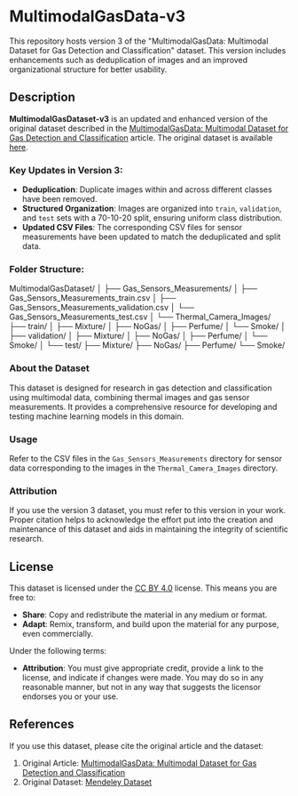 # MultimodalGasData-v3

This repository hosts version 3 of the "MultimodalGasData: Multimodal Dataset for Gas Detection and Classification" dataset. This version includes enhancements such as deduplication of images and an improved organizational structure for better usability.

## Description

**MultimodalGasDataset-v3** is an updated and enhanced version of the original dataset described in the [MultimodalGasData: Multimodal Dataset for Gas Detection and Classification](https://www.mdpi.com/2306-5729/7/8/112) article. The original dataset is available [here](https://data.mendeley.com/datasets/zkwgkjkjn9/2).

### Key Updates in Version 3:

- **Deduplication**: Duplicate images within and across different classes have been removed.
- **Structured Organization**: Images are organized into `train`, `validation`, and `test` sets with a 70-10-20 split, ensuring uniform class distribution.
- **Updated CSV Files**: The corresponding CSV files for sensor measurements have been updated to match the deduplicated and split data.

### Folder Structure:

MultimodalGasDataset/
│
├── Gas_Sensors_Measurements/
│ ├── Gas_Sensors_Measurements_train.csv
│ ├── Gas_Sensors_Measurements_validation.csv
│ └── Gas_Sensors_Measurements_test.csv
│
└── Thermal_Camera_Images/
├── train/
│ ├── Mixture/
│ ├── NoGas/
│ ├── Perfume/
│ └── Smoke/
│
├── validation/
│ ├── Mixture/
│ ├── NoGas/
│ ├── Perfume/
│ └── Smoke/
│
└── test/
├── Mixture/
├── NoGas/
├── Perfume/
└── Smoke/

### About the Dataset

This dataset is designed for research in gas detection and classification using multimodal data, combining thermal images and gas sensor measurements. It provides a comprehensive resource for developing and testing machine learning models in this domain.

### Usage

Refer to the CSV files in the `Gas_Sensors_Measurements` directory for sensor data corresponding to the images in the `Thermal_Camera_Images` directory.

### Attribution

If you use the version 3 dataset, you must refer to this version in your work. Proper citation helps to acknowledge the effort put into the creation and maintenance of this dataset and aids in maintaining the integrity of scientific research.

## License

This dataset is licensed under the [CC BY 4.0](https://creativecommons.org/licenses/by/4.0/) license. This means you are free to:

- **Share**: Copy and redistribute the material in any medium or format.
- **Adapt**: Remix, transform, and build upon the material for any purpose, even commercially.

Under the following terms:

- **Attribution**: You must give appropriate credit, provide a link to the license, and indicate if changes were made. You may do so in any reasonable manner, but not in any way that suggests the licensor endorses you or your use.

## References

If you use this dataset, please cite the original article and the dataset:

1. Original Article: [MultimodalGasData: Multimodal Dataset for Gas Detection and Classification](https://www.mdpi.com/2306-5729/7/8/112)
2. Original Dataset: [Mendeley Dataset](https://data.mendeley.com/datasets/zkwgkjkjn9/2)

